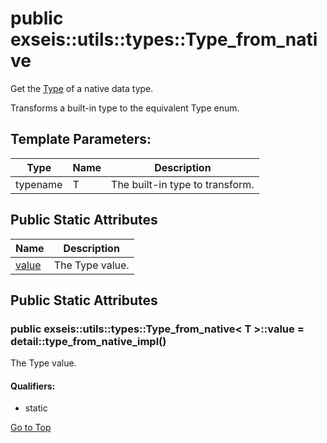 # <a name='exseis-utils-types-Type_from_native' /> public exseis::utils::types::Type_from_native

Get the [Type][exseis-utils-types-Type] of a native data type. 



Transforms a built-in type to the equivalent Type enum.



## Template Parameters: 
| Type | Name | Description | 
| ---- | ---- | ---- |
| typename | T | The built-in type to transform.  |


## Public Static Attributes
| Name | Description | 
| ---- | ---- |
| [value](#exseis-utils-types-Type_from_native-value) | The Type value.  |



## Public Static Attributes
### <a name='exseis-utils-types-Type_from_native-value' /> public exseis::utils::types::Type_from_native< T >::value  = detail::type_from_native_impl<T>()

The Type value. 








#### Qualifiers: 
* static


[Go to Top](#exseis-utils-types-Type_from_native)

[exseis-utils-types-Type]:./index.md#exseis-utils-types-Type

